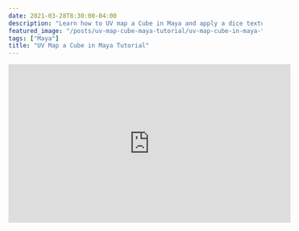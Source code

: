 ```yaml
---
date: 2021-03-28T8:30:00-04:00
description: "Learn how to UV map a Cube in Maya and apply a dice texture"
featured_image: "/posts/uv-map-cube-maya-tutorial/uv-map-cube-in-maya-tutorial.jpg"
tags: ["Maya"]
title: "UV Map a Cube in Maya Tutorial"
---
```


<div class="iframe-16-9-container">
<iframe class="youTubeIframe" width="560" height="315" src="https://www.youtube.com/embed/BFf4L5vDR84?rel=0" title="YouTube video player" frameborder="0" allow="accelerometer; autoplay; clipboard-write; encrypted-media; gyroscope; picture-in-picture; web-share" allowfullscreen></iframe>
</div>
